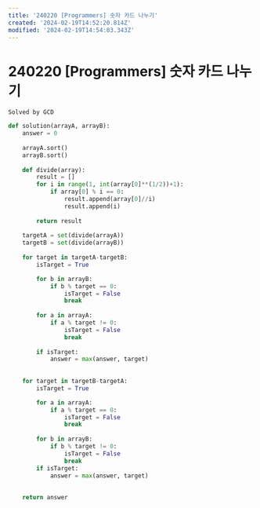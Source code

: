 ```yaml
---
title: '240220 [Programmers] 숫자 카드 나누기'
created: '2024-02-19T14:52:20.814Z'
modified: '2024-02-19T14:54:03.343Z'
---
```


# 240220 [Programmers] 숫자 카드 나누기
``` Solved by GCD ```

```python
def solution(arrayA, arrayB):
    answer = 0
    
    arrayA.sort()
    arrayB.sort()
    
    def divide(array):
        result = []
        for i in range(1, int(array[0]**(1/2))+1):
            if array[0] % i == 0:
                result.append(array[0]//i)
                result.append(i)
                
        return result
    
    targetA = set(divide(arrayA))
    targetB = set(divide(arrayB))
    
    for target in targetA-targetB:
        isTarget = True

        for b in arrayB:
            if b % target == 0:
                isTarget = False
                break
            
        for a in arrayA:
            if a % target != 0:
                isTarget = False
                break
                
        if isTarget:
            answer = max(answer, target)
            
            
    for target in targetB-targetA:
        isTarget = True

        for a in arrayA:
            if a % target == 0:
                isTarget = False
                break
            
        for b in arrayB:
            if b % target != 0:
                isTarget = False
                break
        if isTarget:
            answer = max(answer, target)
        
    
    return answer
```
